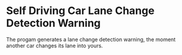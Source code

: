 # Self Driving Car Lane Change Detection Warning

The progam generates a lane change detection warning, the moment another car changes its lane into yours.

